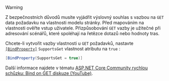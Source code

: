 > [!WARNING]
> Z bezpečnostních důvodů musíte vyjádřit výslovný souhlas s vazbou na `GET` data požadavku na vlastnosti modelu stránky. Před mapováním na vlastnosti ověřte vstup uživatele. Přizpůsobování `GET` vazby je užitečné při adresování scénářů, které spoléhají na řetězce dotazů nebo hodnoty tras.
>
> Chcete-li vytvořit vazby vlastnosti u `GET` požadavků, nastavte [`[BindProperty]`](xref:Microsoft.AspNetCore.Mvc.BindPropertyAttribute) `SupportsGet` vlastnost atributu na `true` :
>
> ```csharp
> [BindProperty(SupportsGet = true)]
> ```
>
> Další informace najdete v tématu [ASP.NET Core Community rychlou schůzku: Bind on GET diskuze (YouTube)](https://www.youtube.com/watch?v=p7iHB9V-KVU&feature=youtu.be&t=54m27s).
